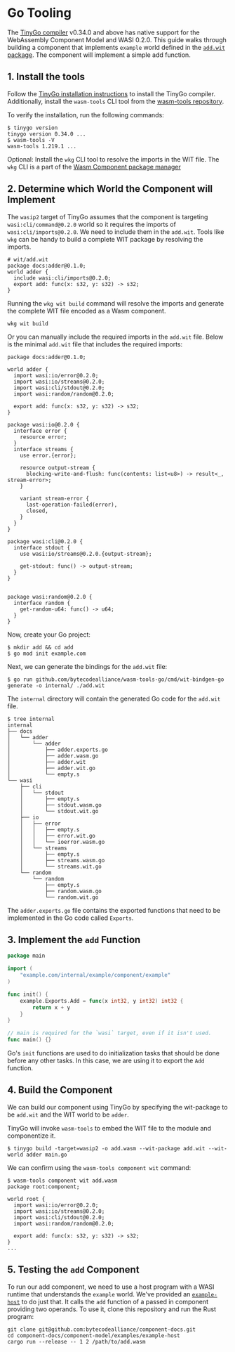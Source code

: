 # Go Tooling

The [TinyGo compiler](https://tinygo.org/) v0.34.0 and above has native support for the WebAssembly Component Model and WASI 0.2.0. This guide walks through building a component that implements `example` world defined in the [`add.wit`
package](../../examples/example-host/add.wit). The component will implement a simple add function.

## 1. Install the tools

Follow the [TinyGo installation instructions](https://tinygo.org/getting-started/) to install the TinyGo compiler. Additionally, install the `wasm-tools` CLI tool from the [wasm-tools repository](https://github.com/bytecodealliance/wasm-tools/releases).

To verify the installation, run the following commands:

```console
$ tinygo version
tinygo version 0.34.0 ...
$ wasm-tools -V
wasm-tools 1.219.1 ...
```

Optional: Install the `wkg` CLI tool to resolve the imports in the WIT file. The `wkg` CLI is a part of the [Wasm Component package manager](https://github.com/bytecodealliance/wasm-pkg-tools/releases)

## 2. Determine which World the Component will Implement

The `wasip2` target of TinyGo assumes that the component is targeting `wasi:cli/command@0.2.0` world so it requires the imports of `wasi:cli/imports@0.2.0`. We need to include them in the `add.wit`. Tools like `wkg` can be handy to build a complete WIT package by resolving the imports.

```wit
# wit/add.wit
package docs:adder@0.1.0;
world adder {
  include wasi:cli/imports@0.2.0;
  export add: func(x: s32, y: s32) -> s32;
}
```

Running the `wkg wit build` command will resolve the imports and generate the complete WIT file encoded as a Wasm component.

```console
wkg wit build 
```

Or you can manually include the required imports in the `add.wit` file. Below is the minimal `add.wit` file that includes the required imports:

```wit
package docs:adder@0.1.0;

world adder {
  import wasi:io/error@0.2.0;
  import wasi:io/streams@0.2.0;
  import wasi:cli/stdout@0.2.0;
  import wasi:random/random@0.2.0;

  export add: func(x: s32, y: s32) -> s32;
}

package wasi:io@0.2.0 {
  interface error {
    resource error;
  }
  interface streams {
    use error.{error};

    resource output-stream {
      blocking-write-and-flush: func(contents: list<u8>) -> result<_, stream-error>;
    }

    variant stream-error {
      last-operation-failed(error),
      closed,
    }
  }
}

package wasi:cli@0.2.0 {
  interface stdout {
    use wasi:io/streams@0.2.0.{output-stream};

    get-stdout: func() -> output-stream;
  }
}


package wasi:random@0.2.0 {
  interface random {
    get-random-u64: func() -> u64;
  }
}
```

Now, create your Go project:

```console
$ mkdir add && cd add
$ go mod init example.com
```

Next, we can generate the bindings for the `add.wit` file:

```console
$ go run github.com/bytecodealliance/wasm-tools-go/cmd/wit-bindgen-go generate -o internal/ ./add.wit
```

The `internal` directory will contain the generated Go code for the `add.wit` file.

```console
$ tree internal
internal
├── docs
│   └── adder
│       └── adder
│           ├── adder.exports.go
│           ├── adder.wasm.go
│           ├── adder.wit
│           ├── adder.wit.go
│           └── empty.s
└── wasi
    ├── cli
    │   └── stdout
    │       ├── empty.s
    │       ├── stdout.wasm.go
    │       └── stdout.wit.go
    ├── io
    │   ├── error
    │   │   ├── empty.s
    │   │   ├── error.wit.go
    │   │   └── ioerror.wasm.go
    │   └── streams
    │       ├── empty.s
    │       ├── streams.wasm.go
    │       └── streams.wit.go
    └── random
        └── random
            ├── empty.s
            ├── random.wasm.go
            └── random.wit.go
```

The `adder.exports.go` file contains the exported functions that need to be implemented in the Go code called `Exports`.

## 3. Implement the `add` Function

```Go
package main

import (
	"example.com/internal/example/component/example"
)

func init() {
	example.Exports.Add = func(x int32, y int32) int32 {
		return x + y
	}
}

// main is required for the `wasi` target, even if it isn't used.
func main() {}
```

Go's `init` functions are used to do initialization tasks that
should be done before any other tasks. In this case, we are using it to export the `Add` function.

## 4. Build the Component

We can build our component using TinyGo by specifying the wit-package to be `add.wit` and the WIT world to be `adder`.

TinyGo will invoke `wasm-tools` to embed the WIT file to the module and componentize it.

```console
$ tinygo build -target=wasip2 -o add.wasm --wit-package add.wit --wit-world adder main.go
```

We can confirm using the `wasm-tools component wit` command:

```console
$ wasm-tools component wit add.wasm
package root:component;

world root {
  import wasi:io/error@0.2.0;
  import wasi:io/streams@0.2.0;
  import wasi:cli/stdout@0.2.0;
  import wasi:random/random@0.2.0;

  export add: func(x: s32, y: s32) -> s32;
}
...
```

## 5. Testing the `add` Component

To run our add component, we need to use a host program with a WASI runtime that understands the
`example` world. We've provided an [`example-host`](../../examples/example-host/README.md) to do
just that. It calls the `add` function of a passed in component providing two operands. To use it,
clone this repository and run the Rust program:

```console
git clone git@github.com:bytecodealliance/component-docs.git
cd component-docs/component-model/examples/example-host
cargo run --release -- 1 2 /path/to/add.wasm
```
